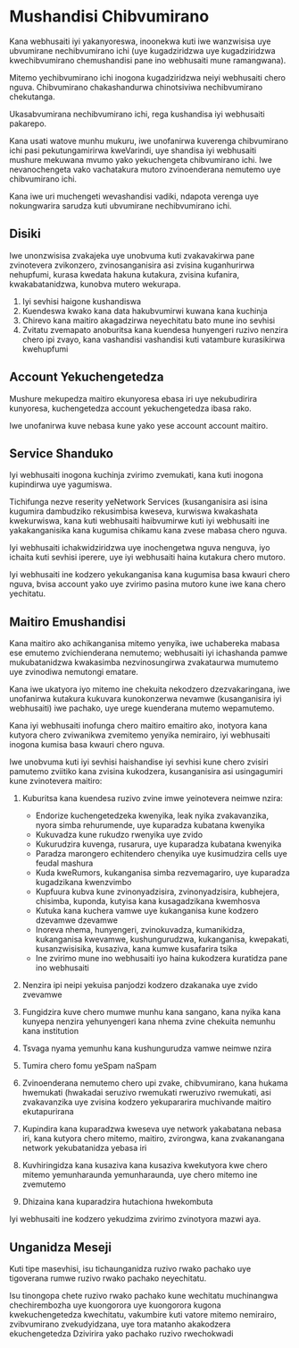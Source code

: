 # Mushandisi Chibvumirano

Kana webhusaiti iyi yakanyoreswa, inoonekwa kuti iwe wanzwisisa uye ubvumirane nechibvumirano ichi (uye kugadziridzwa uye kugadziridzwa kwechibvumirano chemushandisi pane ino webhusaiti mune ramangwana).

Mitemo yechibvumirano ichi inogona kugadziridzwa neiyi webhusaiti chero nguva. Chibvumirano chakashandurwa chinotsiviwa nechibvumirano chekutanga.

Ukasabvumirana nechibvumirano ichi, rega kushandisa iyi webhusaiti pakarepo.

Kana usati watove munhu mukuru, iwe unofanirwa kuverenga chibvumirano ichi pasi pekutungamirirwa kweVarindi, uye shandisa iyi webhusaiti mushure mekuwana mvumo yako yekuchengeta chibvumirano ichi. Iwe nevanochengeta vako vachatakura mutoro zvinoenderana nemutemo uye chibvumirano ichi.

Kana iwe uri muchengeti wevashandisi vadiki, ndapota verenga uye nokungwarira sarudza kuti ubvumirane nechibvumirano ichi.

## Disiki

Iwe unonzwisisa zvakajeka uye unobvuma kuti zvakavakirwa pane zvinotevera zvikonzero, zvinosanganisira asi zvisina kuganhurirwa nehupfumi, kurasa kwedata hakuna kutakura, zvisina kufanira, kwakabatanidzwa, kunobva mutero wekurapa.

1. Iyi sevhisi haigone kushandiswa
1. Kuendeswa kwako kana data hakubvumirwi kuwana kana kuchinja
1. Chirevo kana maitiro akagadzirwa neyechitatu bato mune ino sevhisi
1. Zvitatu zvemapato anoburitsa kana kuendesa hunyengeri ruzivo nenzira chero ipi zvayo, kana vashandisi vashandisi kuti vatambure kurasikirwa kwehupfumi

## Account Yekuchengetedza

Mushure mekupedza maitiro ekunyoresa ebasa iri uye nekubudirira kunyoresa, kuchengetedza account yekuchengetedza ibasa rako.

Iwe unofanirwa kuve nebasa kune yako yese account account maitiro.

## Service Shanduko

Iyi webhusaiti inogona kuchinja zvirimo zvemukati, kana kuti inogona kupindirwa uye yagumiswa.

Tichifunga nezve reserity yeNetwork Services (kusanganisira asi isina kugumira dambudziko rekusimbisa kweseva, kurwiswa kwakashata kwekurwiswa, kana kuti webhusaiti haibvumirwe kuti iyi webhusaiti ine yakakanganisika kana kugumisa chikamu kana zvese mabasa chero nguva.

Iyi webhusaiti ichakwidziridzwa uye inochengetwa nguva nenguva, iyo ichaita kuti sevhisi iperere, uye iyi webhusaiti haina kutakura chero mutoro.

Iyi webhusaiti ine kodzero yekukanganisa kana kugumisa basa kwauri chero nguva, bvisa account yako uye zvirimo pasina mutoro kune iwe kana chero yechitatu.

## Maitiro Emushandisi

Kana maitiro ako achikanganisa mitemo yenyika, iwe uchabereka mabasa ese emutemo zvichienderana nemutemo; webhusaiti iyi ichashanda pamwe mukubatanidzwa kwakasimba nezvinosungirwa zvakataurwa mumutemo uye zvinodiwa nemutongi ematare.

Kana iwe ukatyora iyo mitemo ine chekuita nekodzero dzezvakaringana, iwe unofanirwa kutakura kukuvara kunokonzerwa nevamwe (kusanganisira iyi webhusaiti) iwe pachako, uye urege kuenderana mutemo wepamutemo.

Kana iyi webhusaiti inofunga chero maitiro emaitiro ako, inotyora kana kutyora chero zviwanikwa zvemitemo yenyika nemirairo, iyi webhusaiti inogona kumisa basa kwauri chero nguva.

Iwe unobvuma kuti iyi sevhisi haishandise iyi sevhisi kune chero zvisiri pamutemo zviitiko kana zvisina kukodzera, kusanganisira asi usingagumiri kune zvinotevera maitiro:

1. Kuburitsa kana kuendesa ruzivo zvine imwe yeinotevera neimwe nzira:

   * Endorize kuchengetedzeka kwenyika, leak nyika zvakavanzika, nyora simba rehurumende, uye kuparadza kubatana kwenyika
   * Kukuvadza kune rukudzo rwenyika uye zvido
   * Kukurudzira kuvenga, rusarura, uye kuparadza kubatana kwenyika
   * Paradza marongero echitendero chenyika uye kusimudzira cells uye feudal mashura
   * Kuda kweRumors, kukanganisa simba rezvemagariro, uye kuparadza kugadzikana kwenzvimbo
   * Kupfuura kubva kune zvinonyadzisira, zvinonyadzisira, kubhejera, chisimba, kuponda, kutyisa kana kusagadzikana kwemhosva
   * Kutuka kana kuchera vamwe uye kukanganisa kune kodzero dzevamwe dzevamwe
   * Inoreva nhema, hunyengeri, zvinokuvadza, kumanikidza, kukanganisa kwevamwe, kushungurudzwa, kukanganisa, kwepakati, kusanzwisisika, kusaziva, kana kumwe kusafarira tsika
   * Ine zvirimo mune ino webhusaiti iyo haina kukodzera kuratidza pane ino webhusaiti

1. Nenzira ipi neipi yekuisa panjodzi kodzero dzakanaka uye zvido zvevamwe
1. Fungidzira kuve chero mumwe munhu kana sangano, kana nyika kana kunyepa nenzira yehunyengeri kana nhema zvine chekuita nemunhu kana institution
1. Tsvaga nyama yemunhu kana kushungurudza vamwe neimwe nzira
1. Tumira chero fomu yeSpam naSpam
1. Zvinoenderana nemutemo chero upi zvake, chibvumirano, kana hukama hwemukati (hwakadai seruzivo rwemukati rweruzivo rwemukati, asi zvakavanzika uye zvisina kodzero yekupararira muchivande maitiro ekutapurirana
1. Kupindira kana kuparadzwa kweseva uye network yakabatana nebasa iri, kana kutyora chero mitemo, maitiro, zvirongwa, kana zvakanangana network yekubatanidza yebasa iri
1. Kuvhiringidza kana kusaziva kana kusaziva kwekutyora kwe chero mitemo yemunharaunda yemunharaunda, uye chero mitemo ine zvemutemo
1. Dhizaina kana kuparadzira hutachiona hwekombuta

Iyi webhusaiti ine kodzero yekudzima zvirimo zvinotyora mazwi aya.

## Unganidza Meseji

Kuti tipe masevhisi, isu tichaunganidza ruzivo rwako pachako uye tigoverana rumwe ruzivo rwako pachako neyechitatu.

Isu tinongopa chete ruzivo rwako pachako kune wechitatu muchinangwa chechirembozha uye kuongorora uye kuongorora kugona kwekuchengetedza kwechitatu, vakumbire kuti vatore mitemo nemirairo, zvibvumirano zvekudyidzana, uye tora matanho akakodzera ekuchengetedza Dzivirira yako pachako ruzivo rwechokwadi